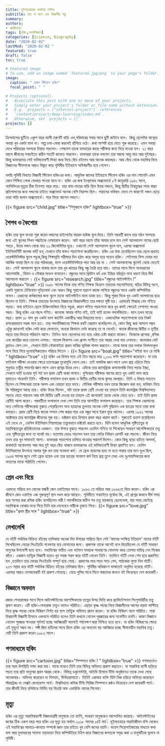 ```yaml
---
title: হুইলচেয়ারের মহাবিশ্ব পর্যটক 
subtitle: হার না মানা এক বিজ্ঞানীর গল্প 
summary: 
authors:
- admin
tags: [হকিং,পদার্থবিজ্ঞান]
categories: [Science, Biography]
date: "2020-02-02"
lastMod: "2020-02-02 "
featured: true
draft: false
toc: true 

# Featured image
# To use, add an image named `featured.jpg/png` to your page's folder. 
image:
  caption: " তরুণ স্টিফেন হকিং"
  focal_point: " "

# Projects (optional).
#   Associate this post with one or more of your projects.
#   Simply enter your project's folder or file name without extension.
#   E.g. `projects = ["internal-project"]` references 
#   `content/project/deep-learning/index.md`.
#   Otherwise, set `projects = []`.
projects: []
---
```


ক্রিসমাসের ছুটিতে একুশ বছর বয়সী তরুণটি বাড়ি এল,পরিবারের সবার সাথে ছুটি কাটাবে বলে। কিন্তু ছেলেটার স্বাস্থ্যের অবস্থা খুব একটা ভাল না। অল্প চলা-ফেরা করলেই হাঁপিয়ে ওঠে। কথা অস্পষ্ট হয়ে যেতে শুরু করেছে। এমন অবস্থা দেখে পরিবারের সদস্যরা চিন্তায় পড়লেন। শেষমেশ তাকে ডাক্তারের কাছে পরীক্ষার জন্য নিয়ে যাওয়া হল। ২১ বছর বয়সে জীবনের সবচাইতে কঠিন সত্যটি জানতে পারলেন। ডাক্তাররা তাকে বললেন তার সম্ভাব্য আয়ু মাত্র আর দুইবছর। কিন্তু ডাক্তারদের সেই ভবিষ্যতবাণী মিথ্যা করে দিয়ে বেঁচে রইলেন আর অনেক কয়বছর। আর বেঁচে থেকে মহাবিশ্ব নিয়ে বিজ্ঞানের সীমানাকে আরও বিস্তৃত করে পৃথিবীর ইতিহাসে অবিস্মরণীয় হয়ে গেলেন। 

বলছি পৃথিবী বিখ্যাত বিজ্ঞানী স্টিফেন হকিংএর কথা। আধুনিক কালের ইতিহাসে স্টিফেন হকিং এর নাম শোনেনি এমন কোন শিক্ষিত লোক বোধহয় পাওয়া যাবে না। হকিং এর জন্ম ইংল্যান্ডের অক্সফোর্ডে ৮ই জানুয়ারি ১৯৪২ সালে, গ্যালিলিওর মৃত্যুর ঠিক তিনশত বছর পরে। তার বাবা-মায়ের বাড়ি ছিল উত্তর লন্ডনে, কিন্তু দ্বিতীয় বিশ্বযুদ্ধের সময় বাচ্চা প্রতিপালনের জন্য লন্ডনের চাইতে অক্সফোর্ড অনেক বেশি নিরাপদ ছিল। সন্তানের ভবিষ্যৎ ভেবে সে কারণেই লন্ডন ছেড়ে তারা পাড়ি জমান অক্সফোর্ডে। পরে ফিরে আসেন লন্ডনে। 

 {{< figure src="child.jpg" title="শিশুকালে হকিং"  lightbox="true" >}}
## শৈশব ও কৈশোর 
হকিং তার স্কুল যাওয়া শুরু করেন লন্ডনের হাইগেটের বায়রন হাউজ স্কুল দিয়ে।  তিনি পরবর্তী কালে তার পঠন সমস্যার জন্য এই স্কুলের শিখন পদ্ধতিকে দোষারোপ করেন। আট বছর বয়সে তাঁরা আবার চলে যান সেন্ট অ্যালবানস নামের ছোট্ট শহরে , উত্তর লন্ডন থেকে মাত্র ২০ কিলোমিটার দূরে। ওখানেই সেন্ট অ্যালবানস স্কুলে যান, এরপর অক্সফোর্ড ইউনিভার্সিটি কলেজ ভর্তি হন; যেখানে তাঁর বাবাও পড়াশোনা করেছিলেন। হকিং এর বাবা চেয়েছিলেন তার ছেলে প্রখ্যাত ওয়েস্টমিনিস্টার স্কুলে পড়ুক,কিন্তু শিক্ষাবৃত্তি পরীক্ষার দিন হঠাৎ করে অসুস্থ হয়ে পড়েন হকিং। সেইসময় ফিস দেবার মত আর্থিক অবস্থা ছিল না তার পরিবারের, ফলে ওয়েস্টমিনিস্টারে পড়া আর হয় না । সেন্ট আলবানসের স্কুলেই থেকে যেতেই হয়। সেন্ট আলবানস স্কুলে থাকার ফলে তার খুব কাছের কিছু বন্ধু তৈরি হয়ে যায়। তাদের সাথে মিলে নানাধরনের আতশবাজি , বিমান ও নৌকার মডেল বানাতেন। বন্ধুদের সাথে খ্রিস্টান ধর্ম এবং ইন্দ্রিয় বহির্ভূত নানা ধারণা নিয়ে দীর্ঘ আলোচনা করতেন । 
{{< figure src="research.jpg" title="বন্ধুদের আইনস্টাইন !" lightbox="true" >}}
১৯৫৮ সালের দিকে তার গণিত শিক্ষক ডিক্রান তাহতার সহযোগিতায়; ঘড়ির বিভিন্ন অংশ, একটা পুরানো টেলিফোন সুইচবোর্ড এবং আরও কিছু পুরানো যন্ত্রাংশ কাজে লাগিয়ে বন্ধুদের সাথে একটা কম্পিউটার বানান। এধরনের কর্মকান্ডের জন্য স্কুলে তাকে আইনস্টাইন নামে ডাকা হত। কিন্তু শুরুর দিকে খুব একটা ভালমানের ছাত্র ছিলেন না তিনি। শিক্ষক তাহতার উৎসাহে বিজ্ঞানের বিষয়াবলীতে তার দক্ষতা সৃষ্টি হয়। এরপরেই সিদ্ধান্ত নেন গণিতে পড়ার। বাবা চাইতেন ছেলে চিকিৎসাবিদ্যা নিয়ে পড়ুক, কারণ গণিতে পড়াশোনা করে খুব কমই ক্ষেত্রেই পেশাগত পাওয়া সম্ভব। কিন্তু হকিং এর পছন্দ গণিত। কলেজে আবার গণিত নাই, তাই ভর্তি হলেন পদার্থবিদ্যায়। বয়স তখন সতের বছর। প্রথম ১৮ মাস খুব একটা ভাল কাটেনি একাকীত্ব আর  বিষণ্ণতার মধ্যে। একাডেমিক পড়াশোনাকে তার নিকট হাস্যকরভাবে সহজ মনে হত। তার পদার্থবিজ্ঞানের শিক্ষক রবার্ট বেরমান বলেছিলেন যে, কোন কিছু করা আসলে সম্ভব এটুকু জানলেই হকিং সেটা করে ফেলতেন, অন্যরা কিভাবে সেটা করেছে তা না দেখেই। স্নাতক জীবনের দ্বিতীয় ও তৃতীয় বছরে তার ভিতরে পরিবর্তন আসে। তিনিও অন্য ছেলেদের মত হয়ে ওঠার চেষ্টা করতে থাকেন। নিজেকে প্রাণবন্ত ,রসিক এবং জনপ্রিয় করে তোলেন এসময়। সায়েন্স ফিকশন এবং ধ্রুপদ সংগীতে তার আগ্রহ দেখা যায় এসময়ে। কলেজের বোট ক্লাবেও যোগ দেন , সেখানে তিনি নৌকাবাইচে প্রধান মাঝির ভূমিকা পালন করতেন। মাঝে মাঝে তার দলকে বিপদসংকুল পথে নিয়ে গিয়ে দুঃসাহসিকতারও পরিচয় দিতেন । 
{{< figure src="boat.jpg" title="বাইয়া যাও রে মাঝি " lightbox="true" >}}
হকিং এর হিসাব মতে এই তিন বছরে মাত্র ১,০০০ ঘণ্টা পড়াশোনা করেছেন। যা তার ফাইনাল পরীক্ষা দেওয়ার ক্ষেত্রে চ্যালেঞ্জের মুখোমুখি ফেলে দেয়। তাই বাস্তবিক জ্ঞান লাগে এমন প্রশ্ন এড়িয়ে গিয়ে শুধুমাত্র তত্ত্বীয় পদার্থের জ্ঞান লাগে এমন প্রশ্নের উত্তর দেন। এদিকে তার ক্যামব্রিজে কসমোলজি নিয়ে পড়ার ইচ্ছা, সেখানে ভর্তি হওয়ার পূর্ব শর্ত হল প্রথম শ্রেণী থাকা লাগবে। দুশ্চিন্তায় পরীক্ষার আগের রাতে খুব একটা ভাল করে ঘুমাতেও পারেননি তিনি। পরীক্ষার ফলাফল তখন প্রথম ও দ্বিতীয় শ্রেণীর মাঝে ঝুলন্ত অবস্থায়। তিনি এ বিষয়ে সচেতন ছিলেন যে শিক্ষকেরা তাকে অলস এবং বেয়াড়া ছাত্র ভাবে। মৌখিক পরীক্ষায় যখন তাকে জিজ্ঞেস করা হল, ভবিষ্যৎ নিয়ে কি পরিকল্পনা আছে তার। হকিং উত্তর দিলেন , যদি তাকে প্রথম শ্রেণী দেওয়া হয় তাহলে তিনি ক্যামব্রিজ বিশ্ববিদ্যালয়ে পড়তে যেতে পারবেন আর যদি দ্বিতীয় শ্রেণী দেওয়া হয় তাহলে এই কলেজেই তাকে থেকে যেতে হবে। তাই তিনি প্রথম শ্রেণীই আশা করেন। পরবর্তীতে ফলাফলে দেখা গেল তিনি তার আশাতীত ফলাফল করেছেন। তার শিক্ষক বেরমানের মতে সেদিনের পরীক্ষকেরা বুঝতে পেরেছিলেন অন্য ছাত্রদের তুলনায় অনেক বেশি বুদ্ধিমান এক ছাত্রের সাথে তারা কথা বলছেন। 
প্রথম শ্রেণী নিয়ে স্নাতক সম্মান শেষ করার পরে এক বন্ধুর সাথে ইরান ঘুরে আসেন। এরপর ১৯৬২ সালের অক্টোবরে তার ক্যামব্রিজ জীবনের শুরু হয়। ডক্টরাল ছাত্র হিসাবে প্রথম বছর খারাপ কাটে। শুরুতেই হতাশ হয়েছিলেন এই দেখে যে , ডেনিস উইলিয়াম শিয়ামারের তত্ত্বাবধানে ডক্টরেট করতে হবে। যিনি হলেন আধুনিক সৃষ্টিতত্ত্বের বা মহাবিশ্বতত্ত্বের প্রতিষ্ঠাতাদের একজন। তার উপরে বুঝতে পারলেন এতদিন গণিতে যা শিখেছেন সাধারণ আপেক্ষিকতার তত্ত্ব এবং সৃষ্টিতত্ত্বের জন্য তা যথেষ্ট নয়।  হতাশায় ভেঙে পড়লেন যখন তার মোটর নিউরন রোগটি ধরা পড়লো। জীবন নিয়ে তখন তার খুব সামান্যই আশা। ডাক্তাররা পড়াশোনা চালিয়ে যাওয়ার পরামর্শ দিলেন। কোন কিছু ছাড়া হাটতে অসমর্থ, কথাবার্তা অবোধগম্য আর মাত্র দুই বছর বেঁচে থাকবে ডাক্তারদের এই ভবিষ্যতবাণী মিথ্যা প্রমাণিত হল। ডেনিস উইলিয়ামের উৎসাহে আবার শুরু হল তার গবেষনা কর্ম। যে ফ্রেড হয়েলের ছাত্র না হতে পারায় তার মনে দুঃখ ছিল, ১৯৬৪ সালের জুনে সেই ফ্রেড হয়েল এবং তার ছাত্রের গবেষণা কর্ম নিয়ে প্রশ্ন তুলে মেধা এবং দুঃসাহসিকতার জন্য অন্যদের মাঝে পরিচিতি পেলেন। 

## প্রেম এবং বিয়ে 
এরমধ্যে পরিচয় হল বোনের বান্ধবী জেন ওয়াইল্ডের সাথে। ১৯৬৩ তে পরিচয় আর ১৯৬৫তে বিয়ে করেন। হকিং এর জীবনে জেন ওয়াইল্ড এক গুরুত্বপূর্ণ স্থান দখল করে আছেন।  পৃথিবীতে সবচাইতে দূর্বোধ্য কি, এই প্রশ্নের জবাবে দীর্ঘ সময় ধরে সংসার করা রসিক হকিং বলেছিলেন নারী ! পদার্থবিদ্যার জটিল সব তত্ত্ব যারকাছে ছেলেখেলা, যার সময় কেটেছে মহাবিশ্বকে বোঝার মধ্যে দিয়ে তিনি হার মেনেছেন নারীকে বুঝতে গিয়ে। 
{{< figure src="love.jpg" title="প্রথম স্ত্রীর সঙ্গে " lightbox="true" >}}

## লেখালেখি
যে বইটি সর্বাধিক বিক্রিত বইয়ের তালিকায় অনেক দিন উপরের সারিতে ছিল সেই 'কালের সংক্ষিপ্ত ইতিহাস' নামের বইটি লিখেছিলেন মেয়ের পিএইচডি গবেষণার ব্যয় যোগানোর জন্য। প্রকাশক তাকে আগেই বলে দিয়েছিলেন যে বইটি সাধারণ মানুষের উপযোগী হতে হবে। মহাবিশ্বের অতীত এবং বর্তমান সময়কে সাধারণের বোধগম্য করে তোলার দায়িত্ব নেন নিজের কাঁধে। একজন তাত্ত্বিক বিজ্ঞানী হয়েও খুব সহজ সরল করে বইটি লেখেন তিনি। যতদিনে বইটি লেখা শেষ হয়ে প্রকাশিত হল ,ততদিনে তার মেয়ের পিএইচডি সম্পূর্ণ হয়ে গেছে। প্রকাশের পরে সাড়া পড়ে গেল, পাঠকেরা লুফে নিল বইটি। ২৩৭ সপ্তাহ ধরে বইটি সর্বাধিক বিক্রিত বইয়ের তালিকায় ছিল। পৃথিবীর অধিকাংশ ভাষাতেই অনূদিত হয়েছে বইটি। এরপরে আরও বেশকয়েকটি বই প্রকাশ পেয়েছে। মেয়ে লুসির সাথে মিলে বাচ্চাদের জন্যও বই লিখেছেন বেশ কয়েকটি।  

## বিজ্ঞানে অবদান 
রজার পেনরোজের সাথে মিলে আইনস্টাইনের আপেক্ষিকতার তত্ত্বের উপর ভিত্তি করে গ্র্যাভিটেশনাল সিংগুলারিটির তত্ত্ব প্রমাণ করেন। এটি হকিং-পেনরোজ তত্ত্বও নামেও পরিচিত। এছাড়া কৃষ্ণ গহবর নিয়ে বিজ্ঞানীদের আগের ধারনা পাল্টিয়ে দিয়ে কৃষ্ণ গহবর থেকে বিকিরণ নির্গত হয় বলে তাত্ত্বিক অভিমত প্রদান করেন। যা হকিং বিকিরণ নামে পরিচিত। সারা বিশ্বব্যাপী বিজ্ঞানী হিসাবে একনামে পরিচিত হলেও তিনি কখনো নোবেল পুরষ্কারের জন্য মনোনীত হননি। কারণ বিজ্ঞানে নোবেল পুরষ্কার পাওয়ার পূর্বশর্ত হচ্ছে আবিষ্কারটি অবশ্যই পর্যবেক্ষণ দ্বারা নিশ্চিত হতে হবে। যা হকিং বিকিরণের ক্ষেত্রে এই মুহুর্তে সম্ভব নয়। সঙ্গী জিম হার্টলের সাথে মিলে হকিং এর অন্যতম বড় আবিষ্কার হচ্ছে সীমানাহীন মহাবিশ্ব তত্ত্ব। যেটি তিনি প্রকাশ করেন ১৯৮৩ সালে। 

## গণমাধ্যমে হকিং 
{{< figure src="cartoon.jpg" title="সিম্পসনে হকিং ! " lightbox="true" >}}
গণমাধ্যমেও তার সরব উপস্থিতি লক্ষ্য করা যায়। মাঝে মধ্যেও তিনি তার বিভিন্ন অভিমত প্রকাশ করতেন। যা সারাবিশ্ব ব্যাপী ছড়িয়ে পড়ত তার প্রতি মানুষের প্রবল আগ্রহ থেকে। বিভিন্ন ডকুমেন্টারি, অতিথি হিসাবে টিভি অনুষ্ঠানেও তাকে দেখা গেছে অনেকবার। অভিনয় করেছেন দ্য বিগব্যাং, ফিউচারামাতে। তিনিই একমাত্র ব্যক্তি যিনি নিজ চরিত্রে অভিনয় করেছেন স্টারট্রেকঃ দ্য নেক্সট জেনারেশন পর্বে।  বিশ্ববিখ্যাত কমিক টিভি সিরিজ সিম্পসনে কন্ঠও দিয়েছেন বেশ কয়েকটি পর্বে। তার জীবনী নিয়ে হলিউডে নির্মিত হয় থিওরি অফ এভরিথিং নামের সিনেমা। 

## মৃত্যু
হকিং এর মৃত্যু সারাবিশ্বব্যাপী বিজ্ঞানপ্রেমী মানুষকে তো বটেই, সাধারণ মানুষকেও আন্দোলিত করেছে। আইনস্টাইনের জন্মের ঠিক একশ বছর পরে হকিং এর মৃত্যু হয় অর্থ্যাৎ ২০১৮ সালের ১৪ই মার্চ। হুইলচেয়ারে সারাটাজীবন বন্দি থেকেও এই মহাবিশ্বের আনাচে-কানাচে সম্পর্কে জ্ঞান তার চাইতে খুব বেশি জনের হয়নি। ভয়েস সিন্থেসাইজারের মাধ্যমে কথা বলা আর মুখাবয়বের সামান্য নাড়াচাড়া দিয়ে কম্পিউটারে টাইপ করে বিজ্ঞানের জগতকে সমৃদ্ধ করা এ মানুষটিকে ভুলবে না পৃথিবী। 
